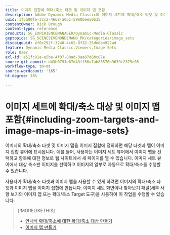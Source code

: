 ```yaml
---
title: 이미지 집합에 확대/축소 타겟 및 이미지 맵 포함
description: Adobe Dynamic Media Classic의 이미지 세트에 확대/축소 타겟 및 이미지 맵을 포함하는 방법을 알아봅니다.
uuid: 1f5a00fe-3cc2-4668-a051-59e0bee50b35
contentOwner: Rick Brough
content-type: reference
products: SG_EXPERIENCEMANAGER/Dynamic-Media-Classic
geptopics: SG_SCENESEVENONDEMAND_PK/categories/image_sets
discoiquuid: ef0c292f-3240-4c62-8f32-25de8e4922ad
feature: Dynamic Media Classic,Viewers,Image Sets
role: User
exl-id: e51fc81e-e5be-4f07-80ad-3aa87d8bc87e
source-git-commit: d43b0791e67d43ff56a7ab85570b9639c2375e05
workflow-type: tm+mt
source-wordcount: '165'
ht-degree: 38%

---
```


# 이미지 세트에 확대/축소 대상 및 이미지 맵 포함{#including-zoom-targets-and-image-maps-in-image-sets}

이미지의 확대/축소 타겟 및 이미지 맵을 이미지 집합에 정의하면 해당 타겟과 맵이 이미지 집합 뷰어에 표시됩니다. 예를 들어, 사용자는 이미지 세트 뷰어에서 이미지 맵을 선택하고 항목에 대한 정보로 웹 사이트에서 새 페이지를 열 수 있습니다. 이미지 세트 뷰어에서 대상 축소판 이미지를 선택하고 이미지의 일부로 자동으로 확대/축소를 수행할 수 있습니다.

사용자가 확대/축소 타겟과 이미지 맵을 사용할 수 있게 하려면 이미지의 확대/축소 타겟과 이미지 맵을 이미지 집합에 만듭니다. 이미지 세트 화면이나 찾아보기 패널(세부 사항 보기의 이미지 맵 또는 확대/축소 Target 도구)을 사용하여 이 작업을 수행할 수 있습니다.

>[!MORELIKETHIS]
>
>* [안내식 확대/축소에 대한 확대/축소 대상 만들기](creating-zoom-targets-guided-zoom.md#creating_zoom_targets_for_guided_zoom)
>* [이미지 맵 만들기](creating-image-maps.md#creating_image_maps)

